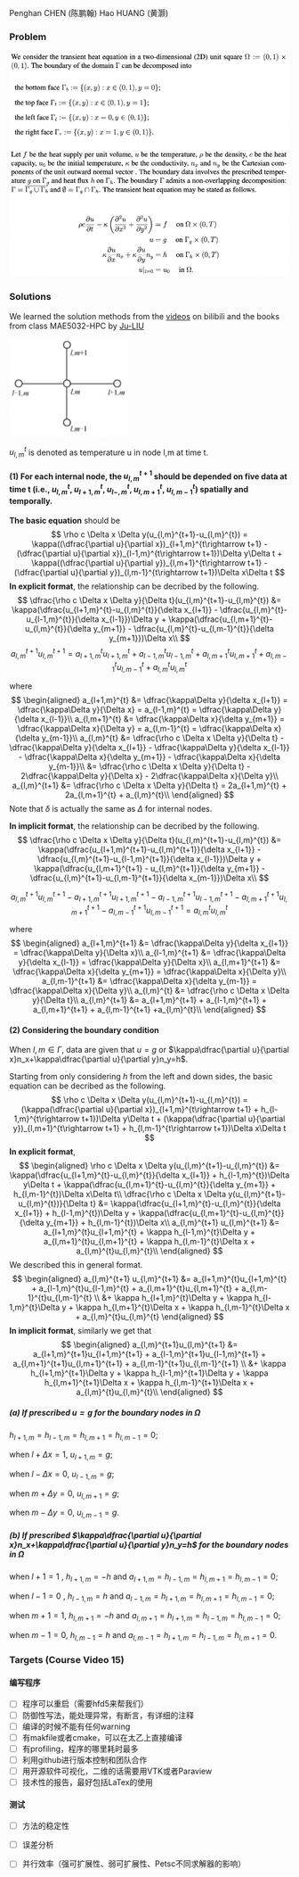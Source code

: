 Penghan CHEN (陈鹏翰) Hao HUANG (黄灏)

### Problem

<img src="./fig1 2022-05-28 14.53.52.png" style="zoom: 77%;" />

### Solutions

We learned the solution methods from the [videos](https://www.bilibili.com/video/BV13A411B7n9?spm_id_from=333.337.search-card.all.click) on bilibili and the books from class MAE5032-HPC by [Ju-LIU](https://ju-liu.github.io/)

<img src="./fig2 2022-05-28 16.23.01.png" style="zoom:80%;" />

$u_{l,m}^t$ is denoted as temperature u in node l,m at time t.

#### (1) For each internal node, the $u_{l,m}^{t+1}$ should be depended on five data at time t (i.e., $u_{l,m}^{t}$, $u_{l+1,m}^{t}$, $u_{l-,m}^{t}$, $u_{l,m+1}^{t}$, $u_{l,m-1}^{t}$) spatially and temporally.

**The basic equation** should be
$$
\rho c \Delta x \Delta y(u_{l,m}^{t+1}-u_{l,m}^{t}) = \kappa((\dfrac{\partial u}{\partial x})_{l+1,m}^{t\rightarrow t+1} - (\dfrac{\partial u}{\partial x})_{l-1,m}^{t\rightarrow t+1})\Delta y\Delta t + \kappa((\dfrac{\partial u}{\partial y})_{l,m+1}^{t\rightarrow t+1} - (\dfrac{\partial u}{\partial y})_{l,m-1}^{t\rightarrow t+1})\Delta x\Delta t
$$
**In explicit format**, the relationship can be decribed by the following.
$$
\dfrac{\rho c \Delta x \Delta y}{\Delta t}(u_{l,m}^{t+1}-u_{l,m}^{t}) &= \kappa(\dfrac{u_{l+1,m}^{t}-u_{l,m}^{t}}{\delta x_{l+1}} -  \dfrac{u_{l,m}^{t}-u_{l-1,m}^{t}}{\delta x_{l-1}})\Delta y + \kappa(\dfrac{u_{l,m+1}^{t}-u_{l,m}^{t}}{\delta y_{m+1}} - \dfrac{u_{l,m}^{t}-u_{l,m-1}^{t}}{\delta y_{m+1}})\Delta x\\
$$
$$
a_{l,m}^{t+1} u_{l,m}^{t+1} = a_{l+1,m}^{t}u_{l+1,m}^{t} + a_{l-1,m}^{t}u_{l-1,m}^{t} + a_{l,m+1}^{t}u_{l,m+1}^{t} + a_{l,m-1}^{t}u_{l,m-1}^{t} + a_{l,m}^{t}u_{l,m}^{t}
$$

where
$$
\begin{aligned}
a_{l+1,m}^{t} &= \dfrac{\kappa\Delta y}{\delta x_{l+1}} = \dfrac{\kappa\Delta y}{\Delta x} = a_{l-1,m}^{t} = \dfrac{\kappa\Delta y}{\delta x_{l-1}}\\
a_{l,m+1}^{t} &= \dfrac{\kappa\Delta x}{\delta y_{m+1}} = \dfrac{\kappa\Delta x}{\Delta y} = a_{l,m-1}^{t} = \dfrac{\kappa\Delta x}{\delta y_{m-1}}\\
a_{l,m}^{t} &= \dfrac{\rho c \Delta x \Delta y}{\Delta t}  - \dfrac{\kappa\Delta y}{\delta x_{l+1}} - \dfrac{\kappa\Delta y}{\delta x_{l-1}} - \dfrac{\kappa\Delta x}{\delta y_{m+1}} - \dfrac{\kappa\Delta x}{\delta y_{m-1}}\\
&= \dfrac{\rho c \Delta x \Delta y}{\Delta t}  - 2\dfrac{\kappa\Delta y}{\Delta x} - 2\dfrac{\kappa\Delta x}{\Delta y}\\
a_{l,m}^{t+1} &= \dfrac{\rho c \Delta x \Delta y}{\Delta t} = 2a_{l+1,m}^{t} + 2a_{l,m+1}^{t} + a_{l,m}^{t}\\
\end{aligned}
$$
Note that $\delta$ is actually the same as $\Delta$ for internal nodes.

**In implicit format**, the relationship can be decribed by the following.
$$
\dfrac{\rho c \Delta x \Delta y}{\Delta t}(u_{l,m}^{t+1}-u_{l,m}^{t}) &= \kappa(\dfrac{u_{l+1,m}^{t+1}-u_{l,m}^{t+1}}{\delta x_{l+1}} - \dfrac{u_{l,m}^{t+1}-u_{l-1,m}^{t+1}}{\delta x_{l-1}})\Delta y + \kappa(\dfrac{u_{l,m+1}^{t+1} - u_{l,m}^{t+1}}{\delta y_{m+1}} - \dfrac{u_{l,m}^{t+1}-u_{l,m-1}^{t+1}}{\delta x_{m-1}})\Delta x\\
$$

$$
a_{l,m}^{t+1} u_{l,m}^{t+1} - a_{l+1,m}^{t+1}u_{l+1,m}^{t+1} - a_{l-1,m}^{t+1}u_{l-1,m}^{t+1} - a_{l,m+1}^{t+1}u_{l,m+1}^{t+1} - a_{l,m-1}^{t+1}u_{l,m-1}^{t+1} = a_{l,m}^{t}u_{l,m}^{t}
$$

where
$$
\begin{aligned}
a_{l+1,m}^{t+1} &= \dfrac{\kappa\Delta y}{\delta x_{l+1}} = \dfrac{\kappa\Delta y}{\Delta x}\\
a_{l-1,m}^{t+1} &= \dfrac{\kappa\Delta y}{\delta x_{l-1}} = \dfrac{\kappa\Delta y}{\Delta x}\\
a_{l,m+1}^{t+1} &= \dfrac{\kappa\Delta x}{\delta y_{m+1}} = \dfrac{\kappa\Delta x}{\Delta y}\\
a_{l,m-1}^{t+1} &= \dfrac{\kappa\Delta x}{\delta y_{m-1}} = \dfrac{\kappa\Delta x}{\Delta y}\\
a_{l,m}^{t} &= \dfrac{\rho c \Delta x \Delta y}{\Delta t}\\
a_{l,m}^{t+1} &= a_{l+1,m}^{t+1} + a_{l-1,m}^{t+1} + a_{l,m+1}^{t+1} + a_{l,m-1}^{t+1} +a_{l,m}^{t}\\
\end{aligned}
$$

#### (2) Considering the boundary condition

When $l,m\in \Gamma$, data are given that $u=g$ or $\kappa\dfrac{\partial u}{\partial x}n_x+\kappa\dfrac{\partial u}{\partial y}n_y=h$.

Starting from only considering $h$ from the left and down sides, the basic equation can be decribed as the following.
$$
\rho c \Delta x \Delta y(u_{l,m}^{t+1}-u_{l,m}^{t}) = (\kappa(\dfrac{\partial u}{\partial x})_{l+1,m}^{t\rightarrow t+1} + h_{l-1,m}^{t\rightarrow t+1})\Delta y\Delta t + (\kappa(\dfrac{\partial u}{\partial y})_{l,m+1}^{t\rightarrow t+1} + h_{l,m-1}^{t\rightarrow t+1})\Delta x\Delta t
$$
**In explicit format**, 
$$
\begin{aligned}
\rho c \Delta x \Delta y(u_{l,m}^{t+1}-u_{l,m}^{t}) &= \kappa(\dfrac{u_{l+1,m}^{t}-u_{l,m}^{t}}{\delta x_{l+1}} +  h_{l-1,m}^{t})\Delta y\Delta t + \kappa(\dfrac{u_{l,m+1}^{t}-u_{l,m}^{t}}{\delta y_{m+1}} + h_{l,m-1}^{t})\Delta x\Delta t\\
\dfrac{\rho c \Delta x \Delta y(u_{l,m}^{t+1}-u_{l,m}^{t})}{\Delta t} &= \kappa(\dfrac{u_{l+1,m}^{t}-u_{l,m}^{t}}{\delta x_{l+1}} +  h_{l-1,m}^{t})\Delta y + \kappa(\dfrac{u_{l,m+1}^{t}-u_{l,m}^{t}}{\delta y_{m+1}} + h_{l,m-1}^{t})\Delta x\\
a_{l,m}^{t+1} u_{l,m}^{t+1} &= a_{l+1,m}^{t}u_{l+1,m}^{t} + \kappa h_{l-1,m}^{t}\Delta y + a_{l,m+1}^{t}u_{l,m+1}^{t} + \kappa h_{l,m-1}^{t}\Delta x + a_{l,m}^{t}u_{l,m}^{t}\\
\end{aligned}
$$
We described this in general format.
$$
\begin{aligned}
a_{l,m}^{t+1} u_{l,m}^{t+1} &= a_{l+1,m}^{t}u_{l+1,m}^{t} + a_{l-1,m}^{t}u_{l-1,m}^{t} + a_{l,m+1}^{t}u_{l,m+1}^{t} + a_{l,m-1}^{t}u_{l,m-1}^{t} \\
&+ \kappa h_{l+1,m}^{t}\Delta y + \kappa h_{l-1,m}^{t}\Delta y + \kappa h_{l,m+1}^{t}\Delta x + \kappa h_{l,m-1}^{t}\Delta x + a_{l,m}^{t}u_{l,m}^{t}
\end{aligned}
$$
**In implicit format**, similarly we get that
$$
\begin{aligned}
a_{l,m}^{t+1}u_{l,m}^{t+1} &= a_{l+1,m}^{t+1}u_{l+1,m}^{t+1} + a_{l-1,m}^{t+1}u_{l-1,m}^{t+1} + a_{l,m+1}^{t+1}u_{l,m+1}^{t+1} + a_{l,m-1}^{t+1}u_{l,m-1}^{t+1} \\
&+ \kappa h_{l+1,m}^{t+1}\Delta y + \kappa h_{l-1,m}^{t+1}\Delta y + \kappa h_{l,m+1}^{t+1}\Delta x + \kappa h_{l,m-1}^{t+1}\Delta x + a_{l,m}^{t}u_{l,m}^{t}\\
\end{aligned}
$$

##### (a) If prescribed $u=g$ for the boundary nodes in $\Omega$

$h_{l+1,m}=h_{l-1,m}=h_{l,m+1}=h_{l,m-1}=0$;

when $l+\Delta x=1$, $u_{l+1,m}=g$;

when $l-\Delta x=0$, $u_{l-1,m}=g$;

when $m+\Delta y=0$, $u_{l,m+1}=g$;

when $m-\Delta y=0$, $u_{l,m-1}=g$.

##### (b) If prescribed $\kappa\dfrac{\partial u}{\partial x}n_x+\kappa\dfrac{\partial u}{\partial y}n_y=h$ for the boundary nodes in $\Omega$

when $l+1=1$ , $h_{l+1,m}=-h$ and $a_{l+1,m}=h_{l-1,m}=h_{l,m+1}=h_{l,m-1}=0$; 

when $l-1=0$ , $h_{l-1,m}=h$ and $a_{l-1,m}=h_{l+1,m}=h_{l,m+1}=h_{l,m-1}=0$; 

when $m+1=1$,  $h_{l,m+1}=-h$ and $a_{l,m+1}=h_{l+1,m}=h_{l-1,m}=h_{l,m-1}=0$; 

when $m-1=0$,  $h_{l,m-1}=h$ and $a_{l,m-1}=h_{l+1,m}=h_{l-1,m}=h_{l,m+1}=0$.



### Targets (Course Video 15)

#### 编写程序

- [ ] 程序可以重启（需要hfd5来帮我们）
- [ ] 防御性写法，能处理异常，有断言，有详细的注释
- [ ] 编译的时候不能有任何warning
- [ ] 有makfile或者cmake，可以在太乙上直接编译
- [ ] 有profiling，程序的哪里耗时最多
- [ ] 利用github进行版本控制和团队合作
- [ ] 用开源软件可视化，二维的话需要用VTK或者Paraview
- [ ] 技术性的报告，最好包括LaTex的使用

#### 测试

- [ ] 方法的稳定性
- [ ] 误差分析
- [ ] 并行效率（强可扩展性、弱可扩展性、Petsc不同求解器的影响）



